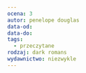 ```yaml
---
ocena: 3
autor: penelope douglas
data-od: 
data-do: 
tags:
  - przeczytane
rodzaj: dark romans
wydawnictwo: niezwykle
---
```


